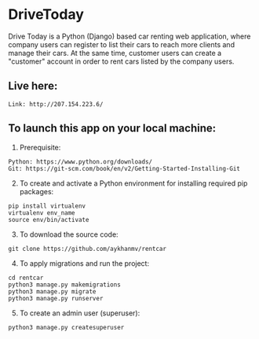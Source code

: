 # DriveToday

Drive Today is a Python (Django) based car renting web application, where company users can register to list their cars to reach more clients and manage their cars. At the same time, customer users can create a "customer" account in order to rent cars listed by the company users.

## Live here:

```
Link: http://207.154.223.6/
```

## To launch this app on your local machine:

1. Prerequisite:
```
Python: https://www.python.org/downloads/
Git: https://git-scm.com/book/en/v2/Getting-Started-Installing-Git
```
2. To create and activate a Python environment for installing required pip packages:
```
pip install virtualenv
virtualenv env_name
source env/bin/activate
```
3. To download the source code: 
```
git clone https://github.com/aykhanmv/rentcar
```
4. To apply migrations and run the project:
```
cd rentcar
python3 manage.py makemigrations
python3 manage.py migrate
python3 manage.py runserver
```
5. To create an admin user (superuser):
```
python3 manage.py createsuperuser
```
